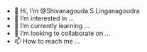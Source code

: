 - 👋 Hi, I’m @Shivanagouda S Linganagoudra
- 👀 I’m interested in ...
- 🌱 I’m currently learning ...
- 💞️ I’m looking to collaborate on ...
- 📫 How to reach me ...

<!---
RahulLinganagoudra/RahulLinganagoudra is a ✨ special ✨ repository because its `README.md` (this file) appears on your GitHub profile.
You can click the Preview link to take a look at your changes.
--->
